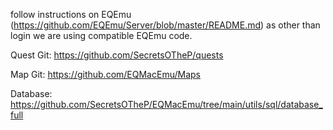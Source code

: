 follow instructions on EQEmu (https://github.com/EQEmu/Server/blob/master/README.md) as other than login we are using compatible EQEmu code.

Quest Git:
https://github.com/SecretsOTheP/quests

Map Git:
https://github.com/EQMacEmu/Maps

Database:
https://github.com/SecretsOTheP/EQMacEmu/tree/main/utils/sql/database_full
